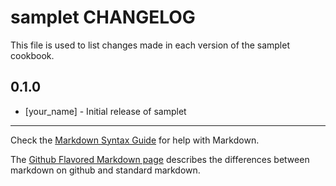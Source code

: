 # samplet CHANGELOG

This file is used to list changes made in each version of the samplet cookbook.

## 0.1.0
- [your_name] - Initial release of samplet

- - -
Check the [Markdown Syntax Guide](http://daringfireball.net/projects/markdown/syntax) for help with Markdown.

The [Github Flavored Markdown page](http://github.github.com/github-flavored-markdown/) describes the differences between markdown on github and standard markdown.
